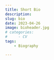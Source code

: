 ```yaml
---
title: Short Bio
description:
slug: bio
date: 2023-04-26
image: bioheader.jpg
# categories:
#     - CV
tags:
    - Biography

---
```

